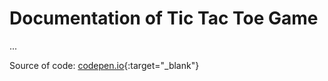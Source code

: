 # Documentation of Tic Tac Toe Game

...

<!-- Note:
            - Agregar un boton 'restart game' en html
                - Recargar la pagina
            - Agregar un spinner para indicar el turno de PC
                - Esta en prueba.html y prueba.css
 -->


Source of code: [codepen.io](https://codepen.io/zdflower/pen/RgGeqy){:target="_blank"}

